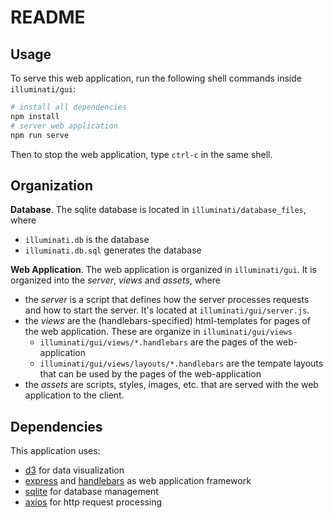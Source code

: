 # README

## Usage

To serve this web application, run the following shell commands inside
`illuminati/gui`:

```sh
# install all dependencies
npm install
# server web application
npm run serve
```

Then to stop the web application, type `ctrl-c` in the same shell.

## Organization

**Database**. The sqlite database is located in `illuminati/database_files`, where
- `illuminati.db` is the database
- `illuminati.db.sql` generates the database

**Web Application**. The web application is organized in `illuminati/gui`.
It is organized into the _server_, _views_ and _assets_, where
- the _server_ is a script that defines how the server processes requests and
  how to start the server. It's located at `illuminati/gui/server.js`.
- the _views_ are the (handlebars-specified) html-templates for pages of the web
  application. These are organize in `illuminati/gui/views`
    - `illuminati/gui/views/*.handlebars` are the pages of the web-application
    - `illuminati/gui/views/layouts/*.handlebars` are the tempate layouts that
      can be used by the pages of the web-application
- the _assets_ are scripts, styles, images, etc. that are served with the web
  application to the client.

## Dependencies

This application uses:
- [d3](https://d3js.org) for data visualization
- [express](https://www.npmjs.com/package/express) and
  [handlebars](https://www.npmjs.com/package/handlebars) as web application
  framework
- [sqlite](https://www.sqlite.org/index.html) for database management
- [axios](https://www.npmjs.com/package/axios) for http request processing